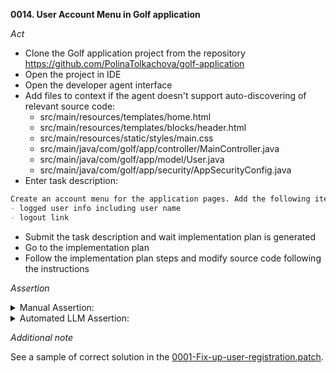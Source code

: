 **0014. User Account Menu in Golf application**

*Act*

- Clone the Golf application project from the repository https://github.com/PolinaTolkachova/golf-application
- Open the project in IDE
- Open the developer agent interface
- Add files to context if the agent doesn't support auto-discovering of relevant source code:
    - src/main/resources/templates/home.html
    - src/main/resources/templates/blocks/header.html
    - src/main/resources/static/styles/main.css
    - src/main/java/com/golf/app/controller/MainController.java
    - src/main/java/com/golf/app/model/User.java
    - src/main/java/com/golf/app/security/AppSecurityConfig.java
- Enter task description:

```markdown
Create an account menu for the application pages. Add the following items to the account menu:
- logged user info including user name
- logout link
```

- Submit the task description and wait implementation plan is generated
- Go to the implementation plan
- Follow the implementation plan steps and modify source code following the instructions

*Assertion*

<details>
<summary>Manual Assertion:</summary>
- Ensure that dependency org.thymeleaf.extras:thymeleaf-extras-springsecurity6 is added to pom.xml
- Ensure that following changes are added to src/main/resources/templates/blocks/header.html:
    - the attribute xmlns:sec="http://www.thymeleaf.org/thymeleaf-extras-springsecurity6" is added to html element
    - div element with the attribute sec:authorize="isAuthenticated()" is added into nav element
    - an element with the attribute sec:authentication="name" is added into authentication guarded element
    - /logout link is added into is added into authentication guarded element
    - script element referencing bootstrap.bundle.min.js is added
- Make sure that the application is built without errors
- Make sure that the application is launched without errors
- Make sure that an account menu is added to navigation bar
- Make sure that an username is displayed in the account menu
- Make sure that a logout link is added to the account menu
- Make sure that an user is signed out after a click on the logout link
</details>

<details>
<summary>Automated LLM Assertion:</summary>
Make evaluation following steps described in [auto-llm-eval README](../auto-llm-eval/README.md) and extra steps described below.

Extra steps:
- Launch the application
- Login to the application
- Verify that an account menu is added to navigation bar on Main page, Players page, Round scores page, Competitions page, Courses page
- Verify that an username is displayed in the account menu
- Verify that a logout link is added to the account menu
- Verify that an user is signed out after a click on the logout link
- Add results of the manual tests to output.md. See (manual-testing-template.md)[manual-testing-template.md].

</details>

*Additional note*

See a sample of correct solution in the [0001-Fix-up-user-registration.patch](exemplar/0001-Fix-up-user-registration.patch).
